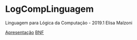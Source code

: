 # LogCompLinguagem

Linguagem para Lógica da Computação - 2019.1
Elisa Malzoni

[Apresentação](https://github.com/elisamalzoni/LogCompLinguagem/blob/master/Apresentação.pdf)
[BNF](https://github.com/elisamalzoni/LogCompLinguagem/blob/master/BNF.md)
